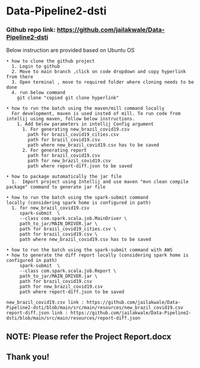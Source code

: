# Data-Pipeline2-dsti

### Github repo link:  https://github.com/jailakwale/Data-Pipeline2-dsti

Below instruction are provided based on Ubuntu OS

    • how to clone the github project
      1. Login to github
      2. Move to main branch ,click on code dropdown and copy hyperlink from there
      3. Open terminal , move to required folder where cloning needs to be done
      4. run below command
        git clone "copied git clone hyperlink"
        
    • how to run the batch using the maven/mill command locally
      For development, maven is used insted of mill. To run code from intellij using maven, follow below instructions.
        1. Add below parameters in intellij Config argument
          1. For generating new_brazil_covid19.csv
            path for brazil_covid19_cities.csv
            path for brazil_covid19.csv
            path where new_brazil_covid19.csv has to be saved
          2. For generating report
            path for brazil_covid19.csv
            path for new_brazil_covid19.csv
            path where report-diff.json to be saved
            
    • how to package automatically the jar file 
      1.  Import project using Intellij and use maven "mvn clean compile package" command to generate jar file
      
    • how to run the batch using the spark-submit command locally (considering spark home is configured in path)
      1. for new_brazil_covid19.csv
         spark-submit  \
         --class com.spark.scala.job.MainDriver \
         path_to_jar/MAIN_DRIVER.jar \
         path for brazil_covid19_cities.csv \
         path for brazil_covid19.csv \
         path where new_brazil_covid19.csv has to be saved
         
    • how to run the batch using the spark-submit command with AWS 
    • how to generate the diff report locally (considering spark home is configured in path)
         spark-submit  \
         --class com.spark.scala.job.Report \
         path_to_jar/MAIN_DRIVER.jar \
         path for brazil_covid19.csv
         path for new_brazil_covid19.csv
         path where report-diff.json to be saved
    
    new_brazil_covid19.csv link : https://github.com/jailakwale/Data-Pipeline2-dsti/blob/main/src/main/resources/new_brazil_covid19.csv
    report-diff.json link : https://github.com/jailakwale/Data-Pipeline2-dsti/blob/main/src/main/resources/report-diff.json
    
    
   ## NOTE: Please refer the Project Report.docx
   
   ## Thank you!
